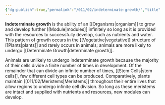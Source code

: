 ```yaml
---
{"dg-publish":true,"permalink":"/011/02/indeterminate-growth/","title":"Indeterminate Growth","tags":["BIOL412"],"noteIcon":"1","created":"2024-09-26T13:45:04.093-07:00","updated":"2024-09-26T15:19:22.501-07:00"}
---
```


**Indeterminate growth** is the ability of an [[Organisms\|organism]] to grow and develop further [[Module\|modules]] infinitely so long as it is provided with the resources to successfully develop, such as nutrients and water. This pattern of growth occurs in the [[Vegetative\|vegetative]] structure of [[Plants\|plants]] and rarely occurs in animals; animals are more likely to undergo [[Determinate Growth\|determinate growth]].

Animals are unlikely to undergo indeterminate growth because the majority of their cells divide a finite number of times in development. Of the remainder that can divide an infinite number of times, [[Stem Cells\|stem cells]], few different cell types can be produced. Comparatively, plants maintain [[011/02/Meristems\|Meristems]] throughout their entire lives that allow regions to undergo infinite cell division. So long as these meristems are intact and supplied with nutrients and resources, new modules can develop.